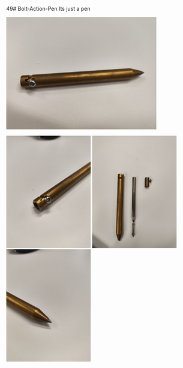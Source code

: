 49# Bolt-Action-Pen
Its just a pen

<img src="images/photo_2025-02-21_08-50-08.jpg" height="300">

<img src="images/photo_2025-02-21_08-49-54.jpg" height="300"> <img src="images/photo_2025-02-21_08-49-47.jpg" height="300"> <img src="images/photo_2025-02-21_08-49-39.jpg" height="300">
